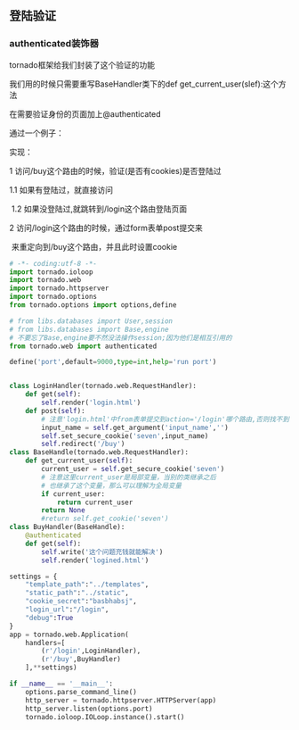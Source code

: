 ## 登陆验证

### authenticated装饰器

tornado框架给我们封装了这个验证的功能

我们用的时候只需要重写BaseHandler类下的def  get_current_user(slef):这个方法

在需要验证身份的页面加上@authenticated

通过一个例子：

实现：

1 访问/buy这个路由的时候，验证(是否有cookies)是否登陆过

   1.1 如果有登陆过，就直接访问

​    1.2 如果没登陆过,就跳转到/login这个路由登陆页面

2  访问/login这个路由的时候，通过form表单post提交来

​     来重定向到/buy这个路由，并且此时设置cookie









```python
# -*- coding:utf-8 -*-
import tornado.ioloop
import tornado.web
import tornado.httpserver
import tornado.options
from tornado.options import options,define

# from libs.databases import User,session
# from libs.databases import Base,engine
# 不要忘了Base,engine要不然没法操作session;因为他们是相互引用的
from tornado.web import authenticated

define('port',default=9000,type=int,help='run port')


class LoginHandler(tornado.web.RequestHandler):
    def get(self):
        self.render('login.html')
    def post(self):
        # 注意'login.html'中from表单提交到action='/login'哪个路由,否则找不到
        input_name = self.get_argument('input_name','')
        self.set_secure_cookie('seven',input_name)
        self.redirect('/buy')
class BaseHandle(tornado.web.RequestHandler):
    def get_current_user(self):
        current_user = self.get_secure_cookie('seven')
        # 注意这里current_user是局部变量，当别的类继承之后
        # 也继承了这个变量，那么可以理解为全局变量
        if current_user:
            return current_user
        return None
        #return self.get_cookie('seven')
class BuyHandler(BaseHandle):
    @authenticated
    def get(self):
        self.write('这个问题充钱就能解决')
        self.render('logined.html')

settings = {
    "template_path":"../templates",
    "static_path":"../static",
    "cookie_secret":"basbhabsj",
    "login_url":"/login",
    "debug":True
}
app = tornado.web.Application(
    handlers=[
        (r'/login',LoginHandler),
        (r'/buy',BuyHandler)
    ],**settings)

if __name__ == '__main__':
    options.parse_command_line()
    http_server = tornado.httpserver.HTTPServer(app)
    http_server.listen(options.port)
    tornado.ioloop.IOLoop.instance().start()
```

